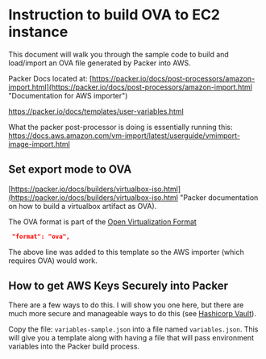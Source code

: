 # Instruction to build OVA to EC2 instance

This document will walk you through the sample code to build and load/import an OVA file generated by Packer into AWS.

Packer Docs located at: [https://packer.io/docs/post-processors/amazon-import.html](https://packer.io/docs/post-processors/amazon-import.html "Documentation for AWS importer")

https://packer.io/docs/templates/user-variables.html

What the packer post-processor is doing is essentially running this:  https://docs.aws.amazon.com/vm-import/latest/userguide/vmimport-image-import.html

## Set export mode to OVA

[https://packer.io/docs/builders/virtualbox-iso.html](https://packer.io/docs/builders/virtualbox-iso.html "Packer documentation on how to build a virtualbox artifact as OVA).

The OVA format is part of the [Open Virtualization Format](https://en.wikipedia.org/wiki/Open_Virtualization_Format "Wikipedia OVF deescription page")

```json
 "format": "ova",
 ```

The above line was added to this template so the AWS importer (which requires OVA) would work.

## How to get AWS Keys Securely into Packer

There are a few ways to do this.  I will show you one here, but there are much more secure and manageable ways to do this (see [Hashicorp Vault](https://www.vaultproject.io/ "Website for Vault secret management")).

Copy the file: ```variables-sample.json``` into a file named ```variables.json```.  This will give you a template along with having a file that will pass environment variables into the Packer build process.
